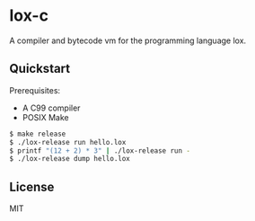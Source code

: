 # lox-c


A compiler and bytecode vm for the programming language lox.


## Quickstart

Prerequisites:
- A C99 compiler
- POSIX Make

```sh
$ make release
$ ./lox-release run hello.lox
$ printf "(12 + 2) * 3" | ./lox-release run -
$ ./lox-release dump hello.lox
```


## License

MIT
